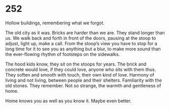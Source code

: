 # 252

Hollow buildings, remembering  what we forgot.

The old city as it was. Bricks are harder than we are. They stand longer than us. We walk back and forth in front of the doors, pausing at the stoop to adjust, light up, make a call. From the stoop’s view you have to stop for a long time for it to see you as anything but a blur, to make more sound than the ever-flowing rhythm of footsteps on the sidewalks.

The hood kids know, they sit on the stoops for years. The brick and concrete would love, if they could love, anyone who sits with them thus. They soften and smooth with touch, their own kind of love. Harmony of living and not living, between people and their shelters. Familiarity with the old stones. They remember. Not so strange, the warmth and gentleness of home. 

Home knows you as well as you know it. Maybe even better.